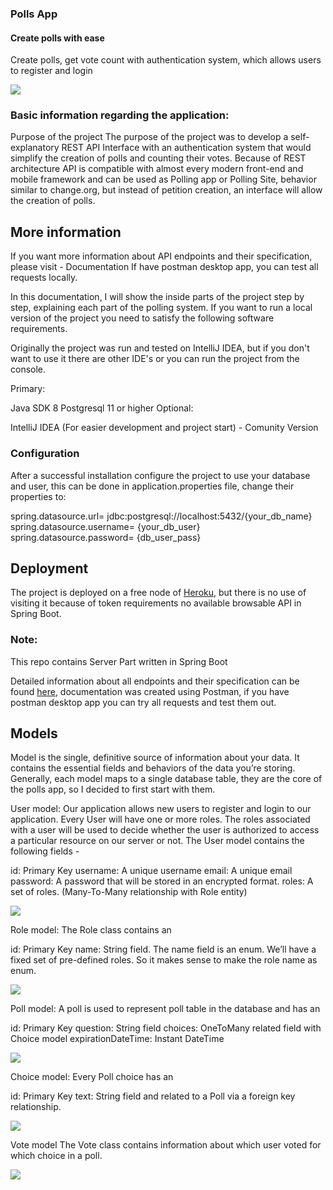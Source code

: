 ### Polls App
#### Create polls with ease
Create polls, get vote count with authentication system, which allows users to register and login
  
<img src="screenshots/logo.png">


### Basic information regarding the application:

Purpose of the project
The purpose of the project was to develop a self-explanatory REST API Interface with an authentication system that would simplify the creation of polls and counting their votes. Because of REST architecture API is compatible with almost every modern front-end and mobile framework and can be used as Polling app or Polling Site, behavior similar to change.org, but instead of petition creation, an interface will allow the creation of polls.

## More information
If you want more information about API endpoints and their specification, please visit - Documentation If have postman desktop app, you can test all requests locally.

In this documentation, I will show the inside parts of the project step by step, explaining each part of the polling system. If you want to run a local version of the project you need to satisfy the following software requirements.

Originally the project was run and tested on IntelliJ IDEA, but if you don't want to use it there are other IDE's or you can run the project from the console.

Primary:

Java SDK 8 
Postgresql 11 or higher
Optional:

IntelliJ IDEA (For easier development and project start) - Comunity Version
### Configuration
After a successful installation configure the project to use your database and user, this can be done in application.properties file, change their properties to:

spring.datasource.url= jdbc:postgresql://localhost:5432/{your_db_name}
spring.datasource.username= {your_db_user}
spring.datasource.password= {db_user_pass}
## Deployment
The project is deployed on a free node of [Heroku](https://cryptic-tundra-25469.herokuapp.com/), but there is no use of visiting it because of token requirements no available browsable API in Spring Boot.

### Note:
This repo contains Server Part written in Spring Boot

Detailed information about all endpoints and their specification can be found [here](https://documenter.getpostman.com/view/6754479/Szt8covo?version=latest#35a2fc61-8988-4c78-9ec3-7f779e53dee2),
documentation was created using Postman, if you have postman desktop app you can try all requests and test them out.

## Models

Model is the single, definitive source of information about your data. It contains the essential fields and behaviors of the data you’re storing. Generally, each model maps to a single database table, they are the core of the polls app, so I decided to first start with them.

User model: Our application allows new users to register and login to our application. Every User will have one or more roles. The roles associated with a user will be used to decide whether the user is authorized to access a particular resource on our server or not. The User model contains the following fields -

id: Primary Key
username: A unique username
email: A unique email
password: A password that will be stored in an encrypted format.
roles: A set of roles. (Many-To-Many relationship with Role entity)

<img src="screenshots/models-1.png">

Role model: The Role class contains an

id: Primary Key
name: String field.
The name field is an enum. We’ll have a fixed set of pre-defined roles. So it makes sense to make the role name as enum.

<img src="screenshots/models-2.png">

Poll model: A poll is used to represent poll table in the database and has an

id: Primary Key
question: String field
choices: OneToMany related field with Choice model
expirationDateTime: Instant DateTime

<img src="screenshots/models-3.png">

Choice model: Every Poll choice has an

id: Primary Key
text: String field
and related to a Poll via a foreign key relationship.

<img src="screenshots/models-4.png">

Vote model The Vote class contains information about which user voted for which choice in a poll.

<img src="screenshots/models-5.png">

